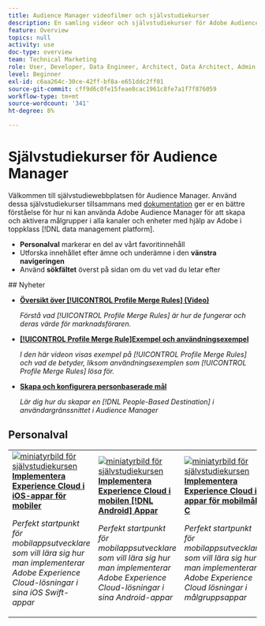```yaml
---
title: Audience Manager videofilmer och självstudiekurser
description: En samling videor och självstudiekurser för Adobe Audience Manager.
feature: Overview
topics: null
activity: use
doc-type: overview
team: Technical Marketing
role: User, Developer, Data Engineer, Architect, Data Architect, Admin, Leader
level: Beginner
exl-id: c6aa264c-30ce-42ff-bf8a-e651ddc2ff01
source-git-commit: cff9d6c0fe15feae8cac1961c8fe7a1f7f876059
workflow-type: tm+mt
source-wordcount: '341'
ht-degree: 8%

---
```


# Självstudiekurser för Audience Manager

Välkommen till självstudiewebbplatsen för Audience Manager. Använd dessa självstudiekurser tillsammans med [dokumentation](https://experienceleague.adobe.com/docs/audience-manager/user-guide/aam-home.html) ger er en bättre förståelse för hur ni kan använda Adobe Audience Manager för att skapa och aktivera målgrupper i alla kanaler och enheter med hjälp av Adobe i toppklass [!DNL data management platform].

* **Personalval** markerar en del av vårt favoritinnehåll
* Utforska innehållet efter ämne och underämne i den **vänstra navigeringen**
* Använd **sökfältet** överst på sidan om du vet vad du letar efter

<div id="whats-new-section">
## Nyheter

* **[Översikt över [!UICONTROL Profile Merge Rules] (Video)](build-and-manage-audiences/profile-merge/overview-of-profile-merge-rules.md)**

   *Förstå vad [!UICONTROL Profile Merge Rules] är hur de fungerar och deras värde för marknadsföraren.*

* **[[!UICONTROL Profile Merge Rule]Exempel och användningsexempel](build-and-manage-audiences/profile-merge/profile-merge-rule-examples-and-use-cases.md)**

   *I den här videon visas exempel på [!UICONTROL Profile Merge Rules] och vad de betyder, liksom användningsexemplen som [!UICONTROL Profile Merge Rules] lösa för.*

* **[Skapa och konfigurera personbaserade mål](data-activation/people-based-destinations/create-and-configure-people-based-destinations.md)**

   *Lär dig hur du skapar en [!DNL People-Based Destination] i användargränssnittet i Audience Manager*
</div>

<div id="recs-overview-body-1"></div>
<div id="recs-overview-body-2"></div>
<div id="recs-overview-body-3"></div>
<div id="recs-overview-body-4"></div>
<div id="recs-overview-body-5"></div>
<div id="recs-overview-body-6"></div>

<div id="staff-picks-section">

## Personalval

<table>
<tr>
  <td>
    <a href="https://experienceleague.adobe.com/docs/launch-learn/implementing-in-mobile-ios-swift-apps-with-launch/index.html?lang=en">
      <img alt="miniatyrbild för självstudiekursen"Implementera Experience Cloud i iOS Swift-program för mobila enheter"" src="assets/thumb_swift.png" />
    </a>
    <div>
      <a href="https://experienceleague.adobe.com/docs/launch-learn/implementing-in-mobile-ios-swift-apps-with-launch/index.html?lang=en">
    <strong>Implementera Experience Cloud i iOS-appar för mobiler</strong>
    </a>
    </div>
    <p>
    <em>Perfekt startpunkt för mobilappsutvecklare som vill lära sig hur man implementerar Adobe Experience Cloud-lösningar i sina iOS Swift-appar</em>
    <p>
  </td>
  <td>
    <a href="https://experienceleague.adobe.com/docs/launch-learn/implementing-in-mobile-android-apps-with-launch/index.html?lang=en">
      <img alt="miniatyrbild för självstudiekursen"Implementera Experience Cloud i mobila Android-program"" src="assets/thumb_android.png" />
    </a>
    <div>
      <a href="https://experienceleague.adobe.com/docs/launch-learn/implementing-in-mobile-android-apps-with-launch/index.html?lang=en">
    <strong>Implementera Experience Cloud i mobilen [!DNL Android] Appar</strong>
    </a>
    </div>
    <p>
    <em>Perfekt startpunkt för mobilappsutvecklare som vill lära sig hur man implementerar Adobe Experience Cloud-lösningar i sina Android-appar</em>
    <p>
  </td>
  <td>
    <a href="https://experienceleague.adobe.com/docs/launch-learn/implementing-in-mobile-ios-objective-c-apps-with-launch/index.html?lang=en">
      <img alt="miniatyrbild för självstudiekursen"Implementera Experience Cloud i mobila mål-C-program"" src="assets/thumb_objective_c.png" />
    </a>
    <div>
      <a href="https://experienceleague.adobe.com/docs/launch-learn/implementing-in-mobile-ios-objective-c-apps-with-launch/index.html?lang=en">
    <strong>Implementera Experience Cloud i appar för mobilmål C</strong>
    </a>
    </div>
    <p>
    <em>Perfekt startpunkt för mobilappsutvecklare som vill lära sig hur man implementerar Adobe Experience Cloud lösningar i målgruppsappar</em>
    <p>
  </td>
</tr>
</table>
</div>
